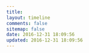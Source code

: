 ```yaml
---
title:
layout: timeline
comments: false
sitemap: false
date: 2016-12-31 18:09:56
updated: 2016-12-31 18:09:56
---
```

